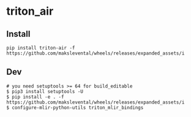# triton_air

## Install

```shell
pip install triton-air -f https://github.com/makslevental/wheels/releases/expanded_assets/i
```

## Dev

```shell
# you need setuptools >= 64 for build_editable
$ pip3 install setuptools -U
$ pip install -e . -f https://github.com/makslevental/wheels/releases/expanded_assets/i
$ configure-mlir-python-utils triton_mlir_bindings
```